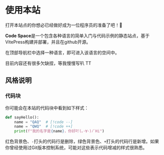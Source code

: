# 使用本站
打开本站点的你想必已经做好成为一位程序员的准备了吧！👀

**Code Space**是一个包含各种语言的简单入门与代码示例的静态站点，基于VitePress构建并部署，并且在github开源。

在顶部导航栏中选择一种语言，即可进入该语言的空间中。

目前内容还有很多欠缺捏，等我慢慢写叭 TT

## 风格说明
### 代码块
你可能会在本站的代码块中看到如下样式：
```python
def sayHello():
    name = "QAQ"  # [!code --]
    name = "QWQ"  # [!code ++]
    print(f"我的名字是{name}，你好吖(｡･∀･)ﾉﾞHi")
```
红色背景色、`-`打头的代码行是删除，绿色背景色、`+`打头的代码行是新增。如果你曾经使用过Git版本控制系统，可能对这些表示代码增减的样式很熟悉。